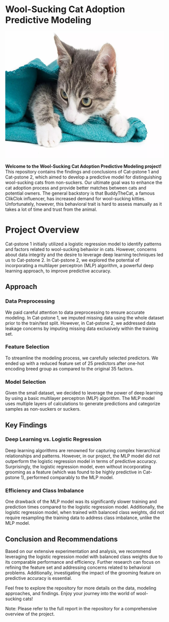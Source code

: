 # Wool-Sucking Cat Adoption Predictive Modeling
<img src=".\images\cat-sucking-on-blanket-scaled.jpg" alt="Alt Text" width="700" height="400">

**Welcome to the Wool-Sucking Cat Adoption Predictive Modeling project!** 
This repository contains the findings and conclusions of Cat-pstone 1 and Cat-pstone 2, which aimed to develop a predictive model for distinguishing wool-sucking cats from non-suckers. Our ultimate goal was to enhance the cat adoption process and provide better matches between cats and potential owners. The general backstory is that BuddyTheCat, a famous ClikClok influencer, has increased demand for wool-sucking kitties. Unfortunately, however, this behavioral trait is hard to assess manually as it takes a lot of time and trust from the animal. 

# Project Overview
Cat-pstone 1 initially utilized a logistic regression model to identify patterns and factors related to wool-sucking behavior in cats. However, concerns about data integrity and the desire to leverage deep learning techniques led us to Cat-pstone 2. In Cat-pstone 2, we explored the potential of incorporating a multilayer perceptron (MLP) algorithm, a powerful deep learning approach, to improve predictive accuracy.

## Approach
### Data Preprocessing
We paid careful attention to data preprocessing to ensure accurate modeling. In Cat-pstone 1, we imputed missing data using the whole dataset prior to the train/test split. However, in Cat-pstone 2, we addressed data leakage concerns by imputing missing data exclusively within the training set.

### Feature Selection
To streamline the modeling process, we carefully selected predictors. We ended up with a reduced feature set of 25 predictors after one-hot encoding breed group as compared to the original 35 factors.

### Model Selection
Given the small dataset, we decided to leverage the power of deep learning by using a basic multilayer perceptron (MLP) algorithm. The MLP model uses multiple layers of calculations to generate predictions and categorize samples as non-suckers or suckers.

## Key Findings
### Deep Learning vs. Logistic Regression
Deep learning algorithms are renowned for capturing complex hierarchical relationships and patterns. However, in our project, the MLP model did not outperform the logistic regression model in terms of predictive accuracy. Surprisingly, the logistic regression model, even without incorporating grooming as a feature (which was found to be highly predictive in Cat-pstone 1), performed comparably to the MLP model.

### Efficiency and Class Imbalance
One drawback of the MLP model was its significantly slower training and prediction times compared to the logistic regression model. Additionally, the logistic regression model, when trained with balanced class weights, did not require resampling the training data to address class imbalance, unlike the MLP model.

## Conclusion and Recommendations
Based on our extensive experimentation and analysis, we recommend leveraging the logistic regression model with balanced class weights due to its comparable performance and efficiency. Further research can focus on refining the feature set and addressing concerns related to behavioral problems. Additionally, investigating the impact of the grooming feature on predictive accuracy is essential.

Feel free to explore the repository for more details on the data, modeling approaches, and findings. Enjoy your journey into the world of wool-sucking cats!

Note: Please refer to the full report in the repository for a comprehensive overview of the project.
